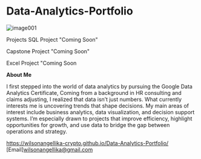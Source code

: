 # Data-Analytics-Portfolio

![image001](https://github.com/user-attachments/assets/03155ef9-61e5-43cc-8e3c-0f0d7eb1b038)

Projects
SQL Project "Coming Soon"

Capstone Project "Coming Soon"

Excel Project "Coming Soon

**About Me**

I first stepped into the world of data analytics by pursuing the Google Data Analytics Certificate, Coming from a background in HR consulting and claims adjusting, I realized that data isn’t just numbers. What currently interests me is uncovering trends that shape decisions. My main areas of interest include business analytics, data visualization, and decision support systems. I’m especially drawn to projects that improve efficiency, highlight opportunities for growth, and use data to bridge the gap between operations and strategy.

https://wilsonangellika-crypto.github.io/Data-Analytics-Portfolio/
[Email][wilsonangellika@gmail.com](url)
